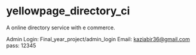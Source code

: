 # yellowpage_directory_ci
A online directory service with e commerce.

Admin Login:
Final_year_project/admin_login
Email: kaziabir36@gmail.com
pass: 12345
